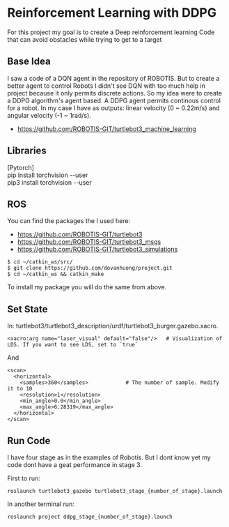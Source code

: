 # Reinforcement Learning with DDPG

For this project my goal is to create a Deep reinforcement learning Code that can avoid obstacles while trying to get to a target

## Base Idea

I saw a code of a DQN agent in the repository of ROBOTIS. But to create a better agent to control Robots I didn't see DQN with too much help in project because it only permits discrete actions. So my idea were to create a DDPG algorithm's agent based. A DDPG agent permits continous control for a robot. In my case I have as outputs: linear velocity (0 ~ 0.22m/s) and angular velocity (-1 ~ 1rad/s).

- https://github.com/ROBOTIS-GIT/turtlebot3_machine_learning

## Libraries

[Pytorch]
<br>
pip install torchvision --user<br>
pip3 install torchvision --user

## ROS 
You can find the packages the I used here:
- https://github.com/ROBOTIS-GIT/turtlebot3
- https://github.com/ROBOTIS-GIT/turtlebot3_msgs
- https://github.com/ROBOTIS-GIT/turtlebot3_simulations

```
$ cd ~/catkin_ws/src/
$ git clone https://github.com/dovanhuong/project.git
$ cd ~/catkin_ws && catkin_make
```

To install my package you will do the same from above.

## Set State

In: turtlebot3/turtlebot3_description/urdf/turtlebot3_burger.gazebo.xacro.

```
<xacro:arg name="laser_visual" default="false"/>   # Visualization of LDS. If you want to see LDS, set to `true`
```
And
```
<scan>
  <horizontal>
    <samples>360</samples>            # The number of sample. Modify it to 10
    <resolution>1</resolution>
    <min_angle>0.0</min_angle>
    <max_angle>6.28319</max_angle>
  </horizontal>
</scan>
```

## Run Code
I have four stage as in the examples of Robotis. But I dont know yet my code dont have a geat performance in stage 3.

First to run:
```
roslaunch turtlebot3_gazebo turtlebot3_stage_{number_of_stage}.launch
```
In another terminal run:
```
roslaunch project ddpg_stage_{number_of_stage}.launch
```
